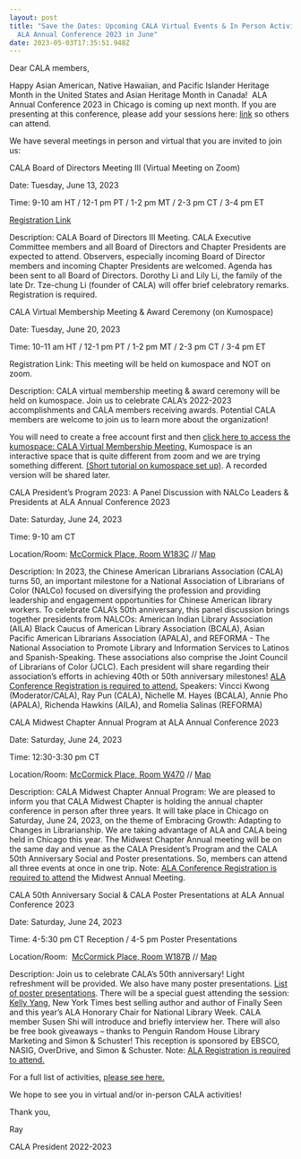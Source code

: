 ```yaml
---
layout: post
title: "Save the Dates: Upcoming CALA Virtual Events & In Person Activities at
  ALA Annual Conference 2023 in June"
date: 2023-05-03T17:35:51.948Z
---
```

Dear CALA members,

Happy Asian American, Native Hawaiian, and Pacific Islander Heritage Month in the United States and Asian Heritage Month in Canada!  ALA Annual Conference 2023 in Chicago is coming up next month. If you are presenting at this conference, please add your sessions here: [link](https://docs.google.com/spreadsheets/d/1AMU6wfs0kxzL_ttToAQdVwLWa8bOsbNV727vIVlmVCY/edit#gid=0) so others can attend.

We have several meetings in person and virtual that you are invited to join us:

CALA Board of Directors Meeting III (Virtual Meeting on Zoom)

Date: Tuesday, June 13, 2023

Time: 9-10 am HT / 12-1 pm PT / 1-2 pm MT / 2-3 pm CT / 3-4 pm ET

[Registration Link](https://us02web.zoom.us/meeting/register/tZcpdO2hrzwoGdxrWzYLEvLtPg6Pl9h8kLMx#/registration)

Description: CALA Board of Directors III Meeting. CALA Executive Committee members and all Board of Directors and Chapter Presidents are expected to attend. Observers, especially incoming Board of Director members and incoming Chapter Presidents are welcomed. Agenda has been sent to all Board of Directors. Dorothy Li and Lily Li, the family of the late Dr. Tze-chung Li (founder of CALA) will offer brief celebratory remarks. Registration is required. 

CALA Virtual Membership Meeting & Award Ceremony (on Kumospace)

Date: Tuesday, June 20, 2023

Time: 10-11 am HT / 12-1 pm PT / 1-2 pm MT / 2-3 pm CT / 3-4 pm ET

Registration Link: This meeting will be held on kumospace and NOT on zoom. 

Description: CALA virtual membership meeting & award ceremony will be held on kumospace. Join us to celebrate CALA’s 2022-2023 accomplishments and CALA members receiving awards. Potential CALA members are welcome to join us to learn more about the organization! 

You will need to create a free account first and then [click here to access the kumospace: CALA Virtual Membership Meeting.](https://www.kumospace.com/calameeting?roomId=aM2sWCy5eqWCVeFeBUBK) Kumospace is an interactive space that is quite different from zoom and we are trying something different. [(Short tutorial on kumospace set up)](https://www.youtube.com/watch?v=69yncPpXoLg). A recorded version will be shared later. 

CALA President’s Program 2023: A Panel Discussion with NALCo Leaders & Presidents at ALA Annual Conference 2023

Date: Saturday, June 24, 2023

Time: 9-10 am CT 

Location/Room: [McCormick Place, Room W183C](https://cdmcd.co/XGAGxL) // [Map](https://2023.alaannual.org/sites/default/files/inline-files/ALA%202023%20Hotel%20Map_1.pdf) 

Description: In 2023, the Chinese American Librarians Association (CALA) turns 50, an important milestone for a National Association of Librarians of Color (NALCo) focused on diversifying the profession and providing leadership and engagement opportunities for Chinese American library workers. To celebrate CALA’s 50th anniversary, this panel discussion brings together presidents from NALCOs: American Indian Library Association (AILA) Black Caucus of American Library Association (BCALA), Asian Pacific American Librarians Association (APALA), and REFORMA - The National Association to Promote Library and Information Services to Latinos and Spanish-Speaking. These associations also comprise the Joint Council of Librarians of Color (JCLC). Each president will share regarding their association’s efforts in achieving 40th or 50th anniversary milestones! [ALA Conference Registration is required to attend.](https://2023.alaannual.org/) Speakers: Vincci Kwong (Moderator/CALA), Ray Pun (CALA), Nichelle M. Hayes (BCALA), Annie Pho (APALA), Richenda Hawkins (AILA), and Romelia Salinas (REFORMA)

CALA Midwest Chapter Annual Program at ALA Annual Conference 2023

Date: Saturday, June 24, 2023

Time: 12:30-3:30 pm CT

Location/Room: [McCormick Place, Room W470](https://cdmcd.co/yb7bpn) // [Map](https://2023.alaannual.org/sites/default/files/inline-files/ALA%202023%20Hotel%20Map_1.pdf) 

Description: CALA Midwest Chapter Annual Program: We are pleased to inform you that CALA Midwest Chapter is holding the annual chapter conference in person after three years. It will take place in Chicago on Saturday, June 24, 2023, on the theme of Embracing Growth: Adapting to Changes in Librarianship. We are taking advantage of ALA and CALA being held in Chicago this year. The Midwest Chapter Annual meeting will be on the same day and venue as the CALA President’s Program and the CALA 50th Anniversary Social and Poster presentations. So, members can attend all three events at once in one trip. Note: [ALA Conference Registration is required to attend](https://2023.alaannual.org/) the Midwest Annual Meeting.

CALA 50th Anniversary Social & CALA Poster Presentations at ALA Annual Conference 2023

Date: Saturday, June 24, 2023

Time: 4-5:30 pm CT Reception / 4-5 pm Poster Presentations

Location/Room:  [McCormick Place, Room W187B](https://cdmcd.co/J6n6BG) // [Map](https://2023.alaannual.org/sites/default/files/inline-files/ALA%202023%20Hotel%20Map_1.pdf) 

Description: Join us to celebrate CALA’s 50th anniversary! Light refreshment will be provided. We also have many poster presentations. [List of poster presentations](https://docs.google.com/spreadsheets/d/1SgouwBa9cVghRKzWLI8qhUpqe4scFqBDZNd1Sb6lMZk/edit?resourcekey#gid=1413421831). There will be a special guest attending the session: [Kelly Yang](https://www.ala.org/news/press-releases/2023/03/new-york-times-bestselling-and-award-winning-author-kelly-yang-serve-2023#:~:text=CHICAGO%20%E2%80%94%20The%20American%20Library%20Association,nurtured%20me%2C%E2%80%9D%20Yang%20said.), New York Times best selling author and author of Finally Seen and this year’s ALA Honorary Chair for National Library Week. CALA member Susen Shi will introduce and briefly interview her. There will also be free book giveaways – thanks to Penguin Random House Library Marketing and Simon & Schuster! This reception is sponsored by EBSCO, NASIG, OverDrive, and Simon & Schuster. Note: [ALA Registration is required to attend.](https://2023.alaannual.org/)

For a full list of activities, [please see here.](https://docs.google.com/document/d/1ImnQd7cJQrhS23C-5zdE7iC9rrfPPCj5AALuNo0aH-Y/edit#)

We hope to see you in virtual and/or in-person CALA activities!

Thank you,

Ray

CALA President 2022-2023